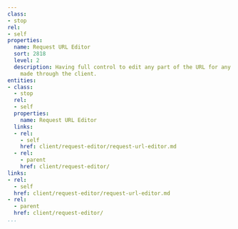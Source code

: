 ```yaml
---
class:
- stop
rel:
- self
properties:
  name: Request URL Editor
  sort: 2818
  level: 2
  description: Having full control to edit any part of the URL for any request being
    made through the client.
entities:
- class:
  - stop
  rel:
  - self
  properties:
    name: Request URL Editor
  links:
  - rel:
    - self
    href: client/request-editor/request-url-editor.md
  - rel:
    - parent
    href: client/request-editor/
links:
- rel:
  - self
  href: client/request-editor/request-url-editor.md
- rel:
  - parent
  href: client/request-editor/
...
```


